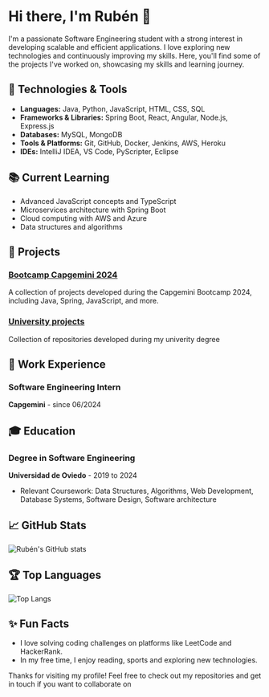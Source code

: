 # Hi there, I'm Rubén 👋

I'm a passionate Software Engineering student with a strong interest in developing scalable and efficient applications. I love exploring new technologies and continuously improving my skills. Here, you'll find some of the projects I've worked on, showcasing my skills and learning journey.

## 🔧 Technologies & Tools

- **Languages:** Java, Python, JavaScript, HTML, CSS, SQL
- **Frameworks & Libraries:** Spring Boot, React, Angular, Node.js, Express.js
- **Databases:** MySQL, MongoDB
- **Tools & Platforms:** Git, GitHub, Docker, Jenkins, AWS, Heroku
- **IDEs:** IntelliJ IDEA, VS Code, PyScripter, Eclipse

## 📚 Current Learning
- Advanced JavaScript concepts and TypeScript
- Microservices architecture with Spring Boot
- Cloud computing with AWS and Azure
- Data structures and algorithms

## 📂 Projects

### [Bootcamp Capgemini 2024](https://github.com/rubenrc233/Bootcamp-Capgemini-2024)
A collection of projects developed during the Capgemini Bootcamp 2024, including Java, Spring, JavaScript, and more.


### [University projects](https://github.com/UO276255?tab=repositories)
Collection of repositories developed during my univerity degree

## 💼 Work Experience

### Software Engineering Intern
**Capgemini** - since 06/2024

## 🎓 Education

### Degree in Software Engineering
**Universidad de Oviedo** - 2019 to 2024
- Relevant Coursework: Data Structures, Algorithms, Web Development, Database Systems, Software Design, Software architecture

## 📈 GitHub Stats

![Rubén's GitHub stats](https://github-readme-stats.vercel.app/api?username=rubenrc233&show_icons=true&theme=radical)

## 🏆 Top Languages

![Top Langs](https://github-readme-stats.vercel.app/api/top-langs/?username=rubenrc233&layout=compact&theme=radical)

## ✨ Fun Facts

- I love solving coding challenges on platforms like LeetCode and HackerRank.
- In my free time, I enjoy reading, sports and exploring new technologies.

Thanks for visiting my profile! Feel free to check out my repositories and get in touch if you want to collaborate on
